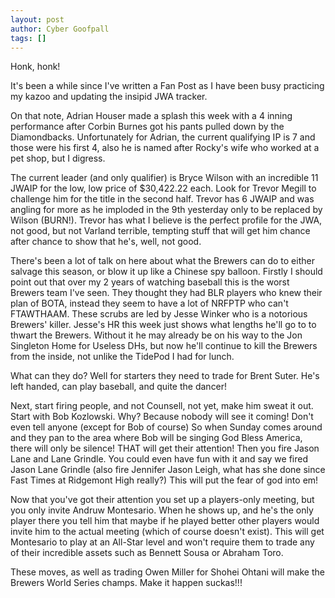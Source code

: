 ```yaml
---
layout: post
author: Cyber Goofpall
tags: []
---
```


Honk, honk!

It's been a while since I've written a Fan Post as I have been busy practicing my kazoo and updating the insipid JWA tracker.

On that note, Adrian Houser made a splash this week with a 4 inning performance after Corbin Burnes got his pants pulled down by the Diamondbacks. Unfortunately for Adrian, the current qualifying IP is 7 and those were his first 4, also he is named after Rocky's wife who worked at a pet shop, but I digress.

The current leader (and only qualifier) is Bryce Wilson with an incredible 11 JWAIP for the low, low price of $30,422.22 each. Look for Trevor Megill to challenge him for the title in the second half. Trevor has 6 JWAIP and was angling for more as he imploded in the 9th yesterday only to be replaced by Wilson (BURN!). Trevor has what I believe is the perfect profile for the JWA, not good, but not Varland terrible, tempting stuff that will get him chance after chance to show that he's, well, not good.

There's been a lot of talk on here about what the Brewers can do to either salvage this season, or blow it up like a Chinese spy balloon. Firstly I should point out that over my 2 years of watching baseball this is the worst Brewers team I've seen. They thought they had BLR players who knew their plan of BOTA, instead they seem to have a lot of NRFPTP who can't FTAWTHAAM. These scrubs are led by Jesse Winker who is a notorious Brewers' killer. Jesse's HR this week just shows what lengths he'll go to to thwart the Brewers. Without it he may already be on his way to the Jon Singleton Home for Useless DHs, but now he'll continue to kill the Brewers from the inside, not unlike the TidePod I had for lunch.

What can they do? Well for starters they need to trade for Brent Suter. He's left handed, can play baseball, and quite the dancer!

Next, start firing people, and not Counsell, not yet, make him sweat it out. Start with Bob Kozlowski. Why? Because nobody will see it coming! Don't even tell anyone (except for Bob of course) So when Sunday comes around and they pan to the area where Bob will be singing God Bless America, there will only be silence! THAT will get their attention! Then you fire Jason Lane and Lane Grindle. You could even have fun with it and say we fired Jason Lane Grindle (also fire Jennifer Jason Leigh, what has she done since Fast Times at Ridgemont High really?) This will put the fear of god into em!

Now that you've got their attention you set up a players-only meeting, but you only invite Andruw Montesario. When he shows up, and he's the only player there you tell him that maybe if he played better other players would invite him to the actual meeting (which of course doesn't exist). This will get Montesario to play at an All-Star level and won't require them to trade any of their incredible assets such as Bennett Sousa or Abraham Toro.

These moves, as well as trading Owen Miller for Shohei Ohtani will make the Brewers World Series champs. Make it happen suckas!!!
